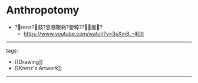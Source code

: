 ﻿---
layout: default
---

# Anthropotomy


* ?renz?鼓?思嗾鞎剁?鈭粹??瘥?
  * https://www.youtube.com/watch?v=3sXm8_-40tI


---
tags:
  - [[Drawing]]
  - [[Krenz's Artwork]]
  
---

